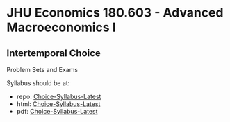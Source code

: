 # JHU Economics 180.603 - Advanced Macroeconomics I
## Intertemporal Choice

Problem Sets and Exams

Syllabus should be at: 

   * repo: [Choice-Syllabus-Latest](https://github.com/ccarrollATjhuecon/Choice-Syllabus-Latest)
   * html: [Choice-Syllabus-Latest](https://github.com/ccarrollATjhuecon/Choice-Syllabus-Latest)
   * pdf:  [Choice-Syllabus-Latest](https://github.com/ccarrollATjhuecon/Choice-Syllabus-Latest/blob/master/Syllabus.pdf)
